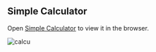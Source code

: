 ## Simple Calculator
Open [Simple Calculator](https://nithya-developer.github.io/Simple-Calculator.github.io/) to view it in the browser.


![calcu](https://user-images.githubusercontent.com/74304479/193832689-34f1b951-5e4f-4ad4-ac76-d901768597cd.jpg)
    
